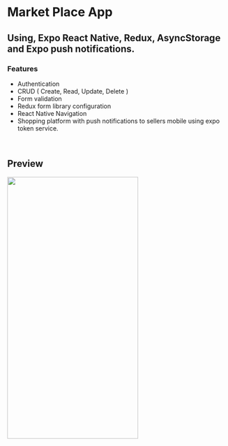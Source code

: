 # Market Place App

## Using, Expo React Native, Redux, AsyncStorage and Expo push notifications.

### Features

- Authentication
- CRUD ( Create, Read, Update, Delete )
- Form validation
- Redux form library configuration
- React Native Navigation
- Shopping platform with push notifications to sellers mobile using expo token service.

<br>
<h2>Preview</h2>
<img src="./assets/native-shop1.gif" width="300" height="600">
<br>
